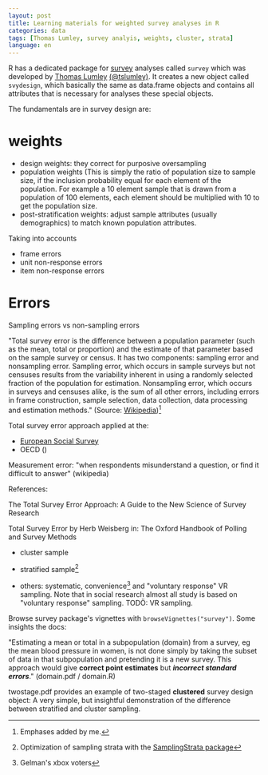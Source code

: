 ```yaml
---
layout: post
title: Learning materials for weighted survey analyses in R
categories: data
tags: [Thomas Lumley, survey analyis, weights, cluster, strata]
language: en
---
```


R has a dedicated package for [survey](http://r-survey.r-forge.r-project.org/survey/) analyses called `survey` which was developed by [Thomas Lumley](https://notstatschat.rbind.io/) [(@tslumley)](https://twitter.com/tslumley).
It creates a new object called `svydesign`, which basically the same as data.frame objects and contains all attributes that is necessary for analyses these special objects.




The fundamentals are in survey design are:

# weights

 - design weights: they correct for purposive oversampling
 - population weights (This is simply the ratio of population size to sample size, if the inclusion probability equal for each element of the population. For example a 10 element sample that is drawn from a population of 100 elements, each element should be multiplied with 10 to get the population size.   
 - post-stratification weights: adjust sample attributes (usually demographics) to match known population attributes.

Taking into accounts
- frame errors
- unit non-response errors
- item non-response errors

# Errors

Sampling errors vs non-sampling errors


"Total survey error is the difference between a population parameter (such as the mean, total or proportion) and the estimate of that parameter based on the sample survey or census. It has two components: sampling error and nonsampling error. Sampling error, which occurs in sample surveys but not censuses results from the variability inherent in using a randomly selected fraction of the population for estimation. Nonsampling error, which occurs in surveys and censuses alike, is the sum of all other errors, including errors in frame construction, sample selection, data collection, data processing and estimation methods." (Source: [Wikipedia](https://en.wikipedia.org/wiki/Total_survey_error))[^emph]

Total survey error approach applied at the:

 - [European Social Survey](https://www.europeansocialsurvey.org/docs/round7/methods/ESS7_quality_matrix.pdf)
 - OECD ()

Measurement error: "when respondents misunderstand a question, or find it difficult to answer" (wikipedia)

References:

The Total Survey Error Approach: A Guide to the New Science of Survey Research

Total Survey Error by Herb Weisberg in: The Oxford Handbook of Polling and Survey Methods


 - cluster sample

 - stratified sample[^ss]
 
 - others: systematic, convenience[^xbox] and "voluntary response" VR sampling. Note that in social research almost all study is based on "voluntary response" sampling. TODÖ: VR sampling.





Browse survey package's vignettes with `browseVignettes("survey")`. Some insights the docs:  

"Estimating a mean or total in a subpopulation (domain) from a survey, eg
the mean blood pressure in women, is not done simply by taking the subset of
data in that subpopulation and pretending it is a new survey. This approach
would give **correct point estimates** but **_incorrect standard errors_**." (domain.pdf / domain.R)



twostage.pdf provides an example of two-staged **clustered** survey design object: 
A very simple, but insightful demonstration of the difference between stratified and cluster sampling. 


[^xbox]: Gelman's xbox voters

[^ss]: Optimization of sampling strata with the [SamplingStrata package](https://barcaroli.github.io/SamplingStrata/articles/SamplingStrata.html) 
[^emph]: Emphases added by me. 
